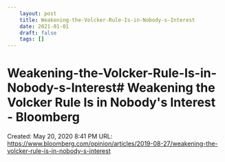 ```yaml
---
 	layout: post
 	title: Weakening-the-Volcker-Rule-Is-in-Nobody-s-Interest
 	date: 2021-01-01
 	draft: false
 	tags: []
---
```


# Weakening-the-Volcker-Rule-Is-in-Nobody-s-Interest# Weakening the Volcker Rule Is in Nobody's Interest - Bloomberg
Created: May 20, 2020 8:41 PM
URL: https://www.bloomberg.com/opinion/articles/2019-08-27/weakening-the-volcker-rule-is-in-nobody-s-interest
